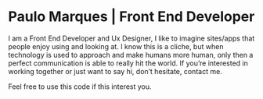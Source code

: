 # Paulo Marques | Front End Developer

I am a Front End Developer and Ux Designer, I like to imagine sites/apps that people enjoy using and looking at. I know this is a cliche, but when technology is used to approach and make humans more human, only then a perfect communication is able to really hit the world. If you’re interested in working together or just want to say hi, don’t hesitate, contact me.

Feel free to use this code if this interest you.